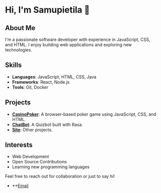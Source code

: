 # Hi, I'm Samupietila 👋

## About Me
I'm a passionate software developer with experience in JavaScript, CSS, and HTML. I enjoy building web applications and exploring new technologies.

## Skills
- **Languages**: JavaScript, HTML, CSS, Java
- **Frameworks**: React, Node.js
- **Tools**: Git, Docker

## Projects
- **[CasinoPoker](https://github.com/Samupietila/CasinoPoker)**: A browser-based poker game using JavaScript, CSS, and HTML.
- **[ChatBot](https://github.com/Samupietila/AI-Chatbot)**: A Quizbot built with Rasa.
- **[Site](https://samupietila.github.io/resume)**: Other projects.

## Interests
- Web Development
- Open Source Contributions
- Learning new programming languages

Feel free to reach out for collaboration or just to say hi!
- **[Email](samupietila.tyot@gmail.com)

<!--
**Samupietila/Samupietila** is a ✨ _special_ ✨ repository because its `README.md` (this file) appears on your GitHub profile.

Here are some ideas to get you started:

- 🔭 I’m currently working on ...
- 🌱 I’m currently learning ...
- 👯 I’m looking to collaborate on ...
- 🤔 I’m looking for help with ...
- 💬 Ask me about ...
- 📫 How to reach me: ...
- 😄 Pronouns: ...
- ⚡ Fun fact: ...
-->

